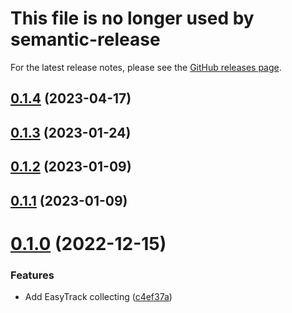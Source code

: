 # This file is no longer used by semantic-release
For the latest release notes, please see the [GitHub releases page](https://github.com/lidofinance/governance-data-bot/releases).

## [0.1.4](https://github.com/lidofinance/governance-data-bot/compare/0.1.3...0.1.4) (2023-04-17)



## [0.1.3](https://github.com/lidofinance/governance-data-bot/compare/0.1.2...0.1.3) (2023-01-24)



## [0.1.2](https://github.com/lidofinance/governance-data-bot/compare/0.1.1...0.1.2) (2023-01-09)



## [0.1.1](https://github.com/lidofinance/governance-data-bot/compare/0.1.0...0.1.1) (2023-01-09)



# [0.1.0](https://github.com/lidofinance/governance-data-bot/compare/c4ef37a8a4715b333ae8a22dbbef081235232af7...0.1.0) (2022-12-15)


### Features

* Add EasyTrack collecting ([c4ef37a](https://github.com/lidofinance/governance-data-bot/commit/c4ef37a8a4715b333ae8a22dbbef081235232af7))



